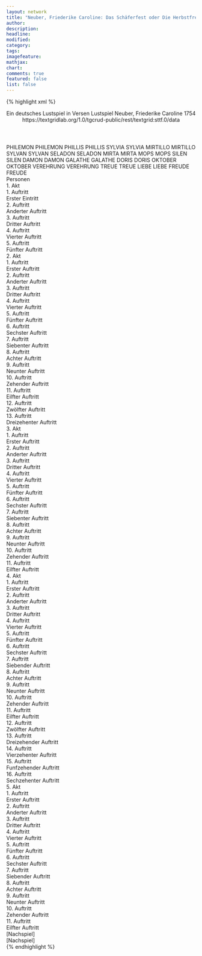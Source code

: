 ```yaml
---
layout: network
title: "Neuber, Friederike Caroline: Das Schäferfest oder Die Herbstfreude (1754)"
author:
description:
headline:
modified:
category:
tags:
imagefeature: 
mathjax: 
chart: 
comments: true
featured: false
list: false
---
```

{% highlight xml %}
<?xml-model href="https://raw.githubusercontent.com/DLiNa/project/master/rules/lina.rnc"?><?xml-model href="https://raw.githubusercontent.com/DLiNa/project/master/rules/lina.sch"?>
<play xmlns="http://lina.digital">
  <header>
    <title>Das Schäferfest oder Die Herbstfreude</title>
    <subtitle>Ein deutsches Lustspiel in Versen</subtitle>
    <genretitle>Lustspiel</genretitle>
    <author>Neuber, Friederike Caroline</author>
    <date type="print" when="1754">1754</date>
    <date type="premiere"/>
    <date type="written"/>
    <source>https://textgridlab.org/1.0/tgcrud-public/rest/textgrid:sttf.0/data</source>
  </header>
  <personae>
    <character>
      <name>PHILEMON</name>
      <alias xml:id="philemon">
        <name>PHILEMON</name>
      </alias>
    </character>
    <character>
      <name>PHILLIS</name>
      <alias xml:id="phillis">
        <name>PHILLIS</name>
      </alias>
    </character>
    <character>
      <name>SYLVIA</name>
      <alias xml:id="sylvia">
        <name>SYLVIA</name>
      </alias>
    </character>
    <character>
      <name>MIRTILLO</name>
      <alias xml:id="mirtillo">
        <name>MIRTILLO</name>
      </alias>
    </character>
    <character>
      <name>SYLVAN</name>
      <alias xml:id="sylvan">
        <name>SYLVAN</name>
      </alias>
    </character>
    <character>
      <name>SELADON</name>
      <alias xml:id="seladon">
        <name>SELADON</name>
      </alias>
    </character>
    <character>
      <name>MIRTA</name>
      <alias xml:id="mirta">
        <name>MIRTA</name>
      </alias>
    </character>
    <character>
      <name>MOPS</name>
      <alias xml:id="mops">
        <name>MOPS</name>
      </alias>
    </character>
    <character>
      <name>SILEN</name>
      <alias xml:id="silen">
        <name>SILEN</name>
      </alias>
    </character>
    <character>
      <name>DAMON</name>
      <alias xml:id="damon">
        <name>DAMON</name>
      </alias>
    </character>
    <character>
      <name>GALATHE</name>
      <alias xml:id="galathe">
        <name>GALATHE</name>
      </alias>
    </character>
    <character>
      <name>DORIS</name>
      <alias xml:id="doris">
        <name>DORIS</name>
      </alias>
    </character>
    <character>
      <name>OKTOBER</name>
      <alias xml:id="oktober">
        <name>OKTOBER</name>
      </alias>
    </character>
    <character>
      <name>VEREHRUNG</name>
      <alias xml:id="verehrung">
        <name>VEREHRUNG</name>
      </alias>
    </character>
    <character>
      <name>TREUE</name>
      <alias xml:id="treue">
        <name>TREUE</name>
      </alias>
    </character>
    <character>
      <name>LIEBE</name>
      <alias xml:id="liebe">
        <name>LIEBE</name>
      </alias>
    </character>
    <character>
      <name>FREUDE</name>
      <alias xml:id="freude">
        <name>FREUDE</name>
      </alias>
    </character>
  </personae>
  <text>
    <div>
      <head>Personen</head>
    </div>
    <div>
      <head>1. Akt</head>
      <div>
        <head>1. Auftritt</head>
        <div>
          <head>Erster Eintritt</head>
          <sp who="#philemon">
            <amount n="21" unit="speech_acts"/>
            <amount n="1083" unit="words"/>
            <amount n="123" unit="lines"/>
            <amount n="5827" unit="chars"/>
          </sp>
          <sp who="#phillis">
            <amount n="12" unit="speech_acts"/>
            <amount n="124" unit="words"/>
            <amount n="17" unit="lines"/>
            <amount n="655" unit="chars"/>
          </sp>
          <sp who="#sylvia">
            <amount n="17" unit="speech_acts"/>
            <amount n="353" unit="words"/>
            <amount n="45" unit="lines"/>
            <amount n="1831" unit="chars"/>
          </sp>
        </div>
      </div>
      <div>
        <head>2. Auftritt</head>
        <div>
          <head>Anderter Auftritt</head>
          <sp who="#phillis">
            <amount n="2" unit="speech_acts"/>
            <amount n="11" unit="words"/>
            <amount n="2" unit="lines"/>
            <amount n="63" unit="chars"/>
          </sp>
          <sp who="#philemon">
            <amount n="2" unit="speech_acts"/>
            <amount n="18" unit="words"/>
            <amount n="3" unit="lines"/>
            <amount n="103" unit="chars"/>
          </sp>
        </div>
      </div>
      <div>
        <head>3. Auftritt</head>
        <div>
          <head>Dritter Auftritt</head>
          <sp who="#mirtillo">
            <amount n="14" unit="speech_acts"/>
            <amount n="409" unit="words"/>
            <amount n="49" unit="lines"/>
            <amount n="2210" unit="chars"/>
          </sp>
          <sp who="#philemon">
            <amount n="16" unit="speech_acts"/>
            <amount n="755" unit="words"/>
            <amount n="84" unit="lines"/>
            <amount n="3993" unit="chars"/>
          </sp>
          <sp who="#phillis">
            <amount n="2" unit="speech_acts"/>
            <amount n="20" unit="words"/>
            <amount n="3" unit="lines"/>
            <amount n="107" unit="chars"/>
          </sp>
        </div>
      </div>
      <div>
        <head>4. Auftritt</head>
        <div>
          <head>Vierter Auftritt</head>
          <sp who="#philemon">
            <amount n="10" unit="speech_acts"/>
            <amount n="393" unit="words"/>
            <amount n="45" unit="lines"/>
            <amount n="2145" unit="chars"/>
          </sp>
          <sp who="#sylvan">
            <amount n="8" unit="speech_acts"/>
            <amount n="143" unit="words"/>
            <amount n="17" unit="lines"/>
            <amount n="722" unit="chars"/>
          </sp>
          <sp who="#seladon">
            <amount n="1" unit="speech_acts"/>
            <amount n="17" unit="words"/>
            <amount n="2" unit="lines"/>
            <amount n="93" unit="chars"/>
          </sp>
          <sp who="#mirta">
            <amount n="4" unit="speech_acts"/>
            <amount n="95" unit="words"/>
            <amount n="12" unit="lines"/>
            <amount n="521" unit="chars"/>
          </sp>
        </div>
      </div>
      <div>
        <head>5. Auftritt</head>
        <div>
          <head>Fünfter Auftritt</head>
          <sp who="#philemon">
            <amount n="10" unit="speech_acts"/>
            <amount n="572" unit="words"/>
            <amount n="63" unit="lines"/>
            <amount n="3086" unit="chars"/>
          </sp>
          <sp who="#seladon">
            <amount n="9" unit="speech_acts"/>
            <amount n="134" unit="words"/>
            <amount n="17" unit="lines"/>
            <amount n="698" unit="chars"/>
          </sp>
        </div>
      </div>
    </div>
    <div>
      <head>2. Akt</head>
      <div>
        <head>1. Auftritt</head>
        <div>
          <head>Erster Auftritt</head>
          <sp who="#sylvan">
            <amount n="10" unit="speech_acts"/>
            <amount n="160" unit="words"/>
            <amount n="20" unit="lines"/>
            <amount n="845" unit="chars"/>
          </sp>
          <sp who="#mops">
            <amount n="12" unit="speech_acts"/>
            <amount n="218" unit="words"/>
            <amount n="26" unit="lines"/>
            <amount n="1161" unit="chars"/>
          </sp>
          <sp who="#silen">
            <amount n="8" unit="speech_acts"/>
            <amount n="158" unit="words"/>
            <amount n="19" unit="lines"/>
            <amount n="782" unit="chars"/>
          </sp>
        </div>
      </div>
      <div>
        <head>2. Auftritt</head>
        <div>
          <head>Anderter Auftritt</head>
          <sp who="#silen">
            <amount n="2" unit="speech_acts"/>
            <amount n="9" unit="words"/>
            <amount n="2" unit="lines"/>
            <amount n="52" unit="chars"/>
          </sp>
          <sp who="#sylvan">
            <amount n="1" unit="speech_acts"/>
            <amount n="11" unit="words"/>
            <amount n="2" unit="lines"/>
            <amount n="55" unit="chars"/>
          </sp>
        </div>
      </div>
      <div>
        <head>3. Auftritt</head>
        <div>
          <head>Dritter Auftritt</head>
          <sp who="#mops">
            <amount n="14" unit="speech_acts"/>
            <amount n="493" unit="words"/>
            <amount n="57" unit="lines"/>
            <amount n="2556" unit="chars"/>
          </sp>
          <sp who="#mirtillo">
            <amount n="13" unit="speech_acts"/>
            <amount n="366" unit="words"/>
            <amount n="45" unit="lines"/>
            <amount n="1963" unit="chars"/>
          </sp>
        </div>
      </div>
      <div>
        <head>4. Auftritt</head>
        <div>
          <head>Vierter Auftritt</head>
          <sp who="#mirta">
            <amount n="5" unit="speech_acts"/>
            <amount n="177" unit="words"/>
            <amount n="20" unit="lines"/>
            <amount n="897" unit="chars"/>
          </sp>
          <sp who="#mops">
            <amount n="3" unit="speech_acts"/>
            <amount n="57" unit="words"/>
            <amount n="7" unit="lines"/>
            <amount n="309" unit="chars"/>
          </sp>
          <sp who="#mirtillo">
            <amount n="3" unit="speech_acts"/>
            <amount n="49" unit="words"/>
            <amount n="6" unit="lines"/>
            <amount n="240" unit="chars"/>
          </sp>
        </div>
      </div>
      <div>
        <head>5. Auftritt</head>
        <div>
          <head>Fünfter Auftritt</head>
          <sp who="#mirta">
            <amount n="1" unit="speech_acts"/>
            <amount n="25" unit="words"/>
            <amount n="3" unit="lines"/>
            <amount n="137" unit="chars"/>
          </sp>
        </div>
      </div>
      <div>
        <head>6. Auftritt</head>
        <div>
          <head>Sechster Auftritt</head>
          <sp who="#sylvan">
            <amount n="12" unit="speech_acts"/>
            <amount n="368" unit="words"/>
            <amount n="42" unit="lines"/>
            <amount n="1940" unit="chars"/>
          </sp>
          <sp who="#mirta">
            <amount n="11" unit="speech_acts"/>
            <amount n="458" unit="words"/>
            <amount n="50" unit="lines"/>
            <amount n="2362" unit="chars"/>
          </sp>
        </div>
      </div>
      <div>
        <head>7. Auftritt</head>
        <div>
          <head>Siebenter Auftritt</head>
          <sp who="#sylvan">
            <amount n="1" unit="speech_acts"/>
            <amount n="35" unit="words"/>
            <amount n="4" unit="lines"/>
            <amount n="179" unit="chars"/>
          </sp>
        </div>
      </div>
      <div>
        <head>8. Auftritt</head>
        <div>
          <head>Achter Auftritt</head>
          <sp who="#seladon">
            <amount n="12" unit="speech_acts"/>
            <amount n="104" unit="words"/>
            <amount n="15" unit="lines"/>
            <amount n="523" unit="chars"/>
          </sp>
          <sp who="#sylvan">
            <amount n="12" unit="speech_acts"/>
            <amount n="183" unit="words"/>
            <amount n="25" unit="lines"/>
            <amount n="950" unit="chars"/>
          </sp>
        </div>
      </div>
      <div>
        <head>9. Auftritt</head>
        <div>
          <head>Neunter Auftritt</head>
          <sp who="#phillis">
            <amount n="16" unit="speech_acts"/>
            <amount n="218" unit="words"/>
            <amount n="28" unit="lines"/>
            <amount n="1141" unit="chars"/>
          </sp>
          <sp who="#sylvan">
            <amount n="13" unit="speech_acts"/>
            <amount n="177" unit="words"/>
            <amount n="22" unit="lines"/>
            <amount n="862" unit="chars"/>
          </sp>
          <sp who="#mirtillo">
            <amount n="5" unit="speech_acts"/>
            <amount n="34" unit="words"/>
            <amount n="6" unit="lines"/>
            <amount n="171" unit="chars"/>
          </sp>
        </div>
      </div>
      <div>
        <head>10. Auftritt</head>
        <div>
          <head>Zehender Auftritt</head>
          <sp who="#sylvia">
            <amount n="10" unit="speech_acts"/>
            <amount n="76" unit="words"/>
            <amount n="12" unit="lines"/>
            <amount n="389" unit="chars"/>
          </sp>
          <sp who="#sylvan">
            <amount n="10" unit="speech_acts"/>
            <amount n="106" unit="words"/>
            <amount n="17" unit="lines"/>
            <amount n="571" unit="chars"/>
          </sp>
          <sp who="#phillis">
            <amount n="10" unit="speech_acts"/>
            <amount n="62" unit="words"/>
            <amount n="12" unit="lines"/>
            <amount n="319" unit="chars"/>
          </sp>
          <sp who="#mirtillo">
            <amount n="9" unit="speech_acts"/>
            <amount n="89" unit="words"/>
            <amount n="13" unit="lines"/>
            <amount n="470" unit="chars"/>
          </sp>
        </div>
      </div>
      <div>
        <head>11. Auftritt</head>
        <div>
          <head>Eilfter Auftritt</head>
          <sp who="#mirtillo">
            <amount n="7" unit="speech_acts"/>
            <amount n="80" unit="words"/>
            <amount n="12" unit="lines"/>
            <amount n="426" unit="chars"/>
          </sp>
          <sp who="#damon">
            <amount n="9" unit="speech_acts"/>
            <amount n="427" unit="words"/>
            <amount n="48" unit="lines"/>
            <amount n="2136" unit="chars"/>
          </sp>
          <sp who="#galathe">
            <amount n="4" unit="speech_acts"/>
            <amount n="60" unit="words"/>
            <amount n="8" unit="lines"/>
            <amount n="281" unit="chars"/>
          </sp>
        </div>
      </div>
      <div>
        <head>12. Auftritt</head>
        <div>
          <head>Zwölfter Auftritt</head>
          <sp who="#galathe">
            <amount n="11" unit="speech_acts"/>
            <amount n="218" unit="words"/>
            <amount n="25" unit="lines"/>
            <amount n="1101" unit="chars"/>
          </sp>
          <sp who="#mirtillo">
            <amount n="11" unit="speech_acts"/>
            <amount n="116" unit="words"/>
            <amount n="16" unit="lines"/>
            <amount n="621" unit="chars"/>
          </sp>
        </div>
      </div>
      <div>
        <head>13. Auftritt</head>
        <div>
          <head>Dreizehenter Auftritt</head>
          <sp who="#mops">
            <amount n="3" unit="speech_acts"/>
            <amount n="41" unit="words"/>
            <amount n="4" unit="lines"/>
            <amount n="233" unit="chars"/>
          </sp>
          <sp who="#mirtillo">
            <amount n="1" unit="speech_acts"/>
            <amount n="13" unit="words"/>
            <amount n="1" unit="lines"/>
            <amount n="55" unit="chars"/>
          </sp>
          <sp who="#galathe">
            <amount n="1" unit="speech_acts"/>
            <amount n="28" unit="words"/>
            <amount n="3" unit="lines"/>
            <amount n="155" unit="chars"/>
          </sp>
        </div>
      </div>
    </div>
    <div>
      <head>3. Akt</head>
      <div>
        <head>1. Auftritt</head>
        <div>
          <head>Erster Auftritt</head>
          <sp who="#philemon">
            <amount n="12" unit="speech_acts"/>
            <amount n="641" unit="words"/>
            <amount n="70" unit="lines"/>
            <amount n="3403" unit="chars"/>
          </sp>
          <sp who="#damon">
            <amount n="12" unit="speech_acts"/>
            <amount n="286" unit="words"/>
            <amount n="32" unit="lines"/>
            <amount n="1522" unit="chars"/>
          </sp>
        </div>
      </div>
      <div>
        <head>2. Auftritt</head>
        <div>
          <head>Anderter Auftritt</head>
          <sp who="#mirtillo">
            <amount n="11" unit="speech_acts"/>
            <amount n="155" unit="words"/>
            <amount n="20" unit="lines"/>
            <amount n="806" unit="chars"/>
          </sp>
          <sp who="#doris">
            <amount n="11" unit="speech_acts"/>
            <amount n="204" unit="words"/>
            <amount n="24" unit="lines"/>
            <amount n="1066" unit="chars"/>
          </sp>
        </div>
      </div>
      <div>
        <head>3. Auftritt</head>
        <div>
          <head>Dritter Auftritt</head>
          <sp who="#galathe">
            <amount n="4" unit="speech_acts"/>
            <amount n="140" unit="words"/>
            <amount n="15" unit="lines"/>
            <amount n="752" unit="chars"/>
          </sp>
          <sp who="#doris">
            <amount n="3" unit="speech_acts"/>
            <amount n="59" unit="words"/>
            <amount n="6" unit="lines"/>
            <amount n="302" unit="chars"/>
          </sp>
          <sp who="#mirtillo">
            <amount n="2" unit="speech_acts"/>
            <amount n="19" unit="words"/>
            <amount n="2" unit="lines"/>
            <amount n="106" unit="chars"/>
          </sp>
        </div>
      </div>
      <div>
        <head>4. Auftritt</head>
        <div>
          <head>Vierter Auftritt</head>
          <sp who="#galathe">
            <amount n="4" unit="speech_acts"/>
            <amount n="90" unit="words"/>
            <amount n="10" unit="lines"/>
            <amount n="448" unit="chars"/>
          </sp>
          <sp who="#mirtillo">
            <amount n="3" unit="speech_acts"/>
            <amount n="118" unit="words"/>
            <amount n="13" unit="lines"/>
            <amount n="623" unit="chars"/>
          </sp>
        </div>
      </div>
      <div>
        <head>5. Auftritt</head>
        <div>
          <head>Fünfter Auftritt</head>
          <sp who="#doris">
            <amount n="1" unit="speech_acts"/>
            <amount n="5" unit="words"/>
            <amount n="1" unit="lines"/>
            <amount n="25" unit="chars"/>
          </sp>
          <sp who="#galathe">
            <amount n="2" unit="speech_acts"/>
            <amount n="50" unit="words"/>
            <amount n="6" unit="lines"/>
            <amount n="266" unit="chars"/>
          </sp>
          <sp who="#mirtillo">
            <amount n="1" unit="speech_acts"/>
            <amount n="17" unit="words"/>
            <amount n="3" unit="lines"/>
            <amount n="101" unit="chars"/>
          </sp>
        </div>
      </div>
      <div>
        <head>6. Auftritt</head>
        <div>
          <head>Sechster Auftritt</head>
          <sp who="#mirtillo">
            <amount n="3" unit="speech_acts"/>
            <amount n="39" unit="words"/>
            <amount n="5" unit="lines"/>
            <amount n="206" unit="chars"/>
          </sp>
          <sp who="#doris">
            <amount n="3" unit="speech_acts"/>
            <amount n="71" unit="words"/>
            <amount n="8" unit="lines"/>
            <amount n="368" unit="chars"/>
          </sp>
        </div>
      </div>
      <div>
        <head>7. Auftritt</head>
        <div>
          <head>Siebenter Auftritt</head>
          <sp who="#silen">
            <amount n="3" unit="speech_acts"/>
            <amount n="76" unit="words"/>
            <amount n="9" unit="lines"/>
            <amount n="412" unit="chars"/>
          </sp>
          <sp who="#mirtillo">
            <amount n="3" unit="speech_acts"/>
            <amount n="29" unit="words"/>
            <amount n="4" unit="lines"/>
            <amount n="136" unit="chars"/>
          </sp>
        </div>
      </div>
      <div>
        <head>8. Auftritt</head>
        <div>
          <head>Achter Auftritt</head>
          <sp who="#philemon">
            <amount n="8" unit="speech_acts"/>
            <amount n="135" unit="words"/>
            <amount n="15" unit="lines"/>
            <amount n="751" unit="chars"/>
          </sp>
          <sp who="#doris">
            <amount n="7" unit="speech_acts"/>
            <amount n="112" unit="words"/>
            <amount n="12" unit="lines"/>
            <amount n="553" unit="chars"/>
          </sp>
        </div>
      </div>
      <div>
        <head>9. Auftritt</head>
        <div>
          <head>Neunter Auftritt</head>
          <sp who="#philemon">
            <amount n="2" unit="speech_acts"/>
            <amount n="52" unit="words"/>
            <amount n="5" unit="lines"/>
            <amount n="267" unit="chars"/>
          </sp>
          <sp who="#doris">
            <amount n="1" unit="speech_acts"/>
            <amount n="20" unit="words"/>
            <amount n="2" unit="lines"/>
            <amount n="104" unit="chars"/>
          </sp>
        </div>
      </div>
      <div>
        <head>10. Auftritt</head>
        <div>
          <head>Zehender Auftritt</head>
          <sp who="#seladon">
            <amount n="15" unit="speech_acts"/>
            <amount n="474" unit="words"/>
            <amount n="55" unit="lines"/>
            <amount n="2471" unit="chars"/>
          </sp>
          <sp who="#doris">
            <amount n="14" unit="speech_acts"/>
            <amount n="148" unit="words"/>
            <amount n="21" unit="lines"/>
            <amount n="715" unit="chars"/>
          </sp>
        </div>
      </div>
      <div>
        <head>11. Auftritt</head>
        <div>
          <head>Eilfter Auftritt</head>
          <sp who="#damon">
            <amount n="8" unit="speech_acts"/>
            <amount n="81" unit="words"/>
            <amount n="12" unit="lines"/>
            <amount n="429" unit="chars"/>
          </sp>
          <sp who="#galathe">
            <amount n="9" unit="speech_acts"/>
            <amount n="163" unit="words"/>
            <amount n="21" unit="lines"/>
            <amount n="850" unit="chars"/>
          </sp>
        </div>
      </div>
    </div>
    <div>
      <head>4. Akt</head>
      <div>
        <head>1. Auftritt</head>
        <div>
          <head>Erster Auftritt</head>
          <sp who="#damon">
            <amount n="12" unit="speech_acts"/>
            <amount n="218" unit="words"/>
            <amount n="25" unit="lines"/>
            <amount n="1169" unit="chars"/>
          </sp>
          <sp who="#doris">
            <amount n="8" unit="speech_acts"/>
            <amount n="111" unit="words"/>
            <amount n="13" unit="lines"/>
            <amount n="558" unit="chars"/>
          </sp>
          <sp who="#galathe">
            <amount n="6" unit="speech_acts"/>
            <amount n="175" unit="words"/>
            <amount n="19" unit="lines"/>
            <amount n="897" unit="chars"/>
          </sp>
        </div>
      </div>
      <div>
        <head>2. Auftritt</head>
        <div>
          <head>Anderter Auftritt</head>
          <sp who="#damon">
            <amount n="5" unit="speech_acts"/>
            <amount n="98" unit="words"/>
            <amount n="12" unit="lines"/>
            <amount n="522" unit="chars"/>
          </sp>
          <sp who="#doris">
            <amount n="5" unit="speech_acts"/>
            <amount n="58" unit="words"/>
            <amount n="7" unit="lines"/>
            <amount n="306" unit="chars"/>
          </sp>
        </div>
      </div>
      <div>
        <head>3. Auftritt</head>
        <div>
          <head>Dritter Auftritt</head>
          <sp who="#damon">
            <amount n="14" unit="speech_acts"/>
            <amount n="235" unit="words"/>
            <amount n="30" unit="lines"/>
            <amount n="1237" unit="chars"/>
          </sp>
          <sp who="#silen">
            <amount n="11" unit="speech_acts"/>
            <amount n="146" unit="words"/>
            <amount n="19" unit="lines"/>
            <amount n="781" unit="chars"/>
          </sp>
          <sp who="#doris">
            <amount n="2" unit="speech_acts"/>
            <amount n="29" unit="words"/>
            <amount n="4" unit="lines"/>
            <amount n="152" unit="chars"/>
          </sp>
        </div>
      </div>
      <div>
        <head>4. Auftritt</head>
        <div>
          <head>Vierter Auftritt</head>
          <sp who="#mirta">
            <amount n="1" unit="speech_acts"/>
            <amount n="38" unit="words"/>
            <amount n="5" unit="lines"/>
            <amount n="223" unit="chars"/>
          </sp>
          <sp who="#damon">
            <amount n="1" unit="speech_acts"/>
            <amount n="4" unit="words"/>
            <amount n="1" unit="lines"/>
            <amount n="26" unit="chars"/>
          </sp>
        </div>
      </div>
      <div>
        <head>5. Auftritt</head>
        <div>
          <head>Fünfter Auftritt</head>
          <sp who="#doris">
            <amount n="6" unit="speech_acts"/>
            <amount n="176" unit="words"/>
            <amount n="19" unit="lines"/>
            <amount n="904" unit="chars"/>
          </sp>
          <sp who="#mirtillo">
            <amount n="5" unit="speech_acts"/>
            <amount n="57" unit="words"/>
            <amount n="8" unit="lines"/>
            <amount n="306" unit="chars"/>
          </sp>
        </div>
      </div>
      <div>
        <head>6. Auftritt</head>
        <div>
          <head>Sechster Auftritt</head>
          <sp who="#sylvan">
            <amount n="2" unit="speech_acts"/>
            <amount n="119" unit="words"/>
            <amount n="13" unit="lines"/>
            <amount n="613" unit="chars"/>
          </sp>
          <sp who="#mirtillo">
            <amount n="2" unit="speech_acts"/>
            <amount n="15" unit="words"/>
            <amount n="2" unit="lines"/>
            <amount n="82" unit="chars"/>
          </sp>
          <sp who="#doris">
            <amount n="1" unit="speech_acts"/>
            <amount n="5" unit="words"/>
            <amount n="1" unit="lines"/>
            <amount n="24" unit="chars"/>
          </sp>
        </div>
      </div>
      <div>
        <head>7. Auftritt</head>
        <div>
          <head>Siebender Auftritt</head>
          <sp who="#sylvan">
            <amount n="6" unit="speech_acts"/>
            <amount n="138" unit="words"/>
            <amount n="17" unit="lines"/>
            <amount n="734" unit="chars"/>
          </sp>
          <sp who="#doris">
            <amount n="5" unit="speech_acts"/>
            <amount n="89" unit="words"/>
            <amount n="11" unit="lines"/>
            <amount n="458" unit="chars"/>
          </sp>
        </div>
      </div>
      <div>
        <head>8. Auftritt</head>
        <div>
          <head>Achter Auftritt</head>
          <sp who="#doris">
            <amount n="9" unit="speech_acts"/>
            <amount n="123" unit="words"/>
            <amount n="16" unit="lines"/>
            <amount n="669" unit="chars"/>
          </sp>
          <sp who="#seladon">
            <amount n="8" unit="speech_acts"/>
            <amount n="157" unit="words"/>
            <amount n="18" unit="lines"/>
            <amount n="818" unit="chars"/>
          </sp>
          <sp who="#sylvan">
            <amount n="5" unit="speech_acts"/>
            <amount n="144" unit="words"/>
            <amount n="17" unit="lines"/>
            <amount n="772" unit="chars"/>
          </sp>
        </div>
      </div>
      <div>
        <head>9. Auftritt</head>
        <div>
          <head>Neunter Auftritt</head>
          <sp who="#seladon">
            <amount n="4" unit="speech_acts"/>
            <amount n="66" unit="words"/>
            <amount n="9" unit="lines"/>
            <amount n="361" unit="chars"/>
          </sp>
          <sp who="#sylvan">
            <amount n="1" unit="speech_acts"/>
            <amount n="5" unit="words"/>
            <amount n="1" unit="lines"/>
            <amount n="25" unit="chars"/>
          </sp>
          <sp who="#philemon">
            <amount n="3" unit="speech_acts"/>
            <amount n="82" unit="words"/>
            <amount n="10" unit="lines"/>
            <amount n="462" unit="chars"/>
          </sp>
        </div>
      </div>
      <div>
        <head>10. Auftritt</head>
        <div>
          <head>Zehender Auftritt</head>
          <sp who="#philemon">
            <amount n="4" unit="speech_acts"/>
            <amount n="39" unit="words"/>
            <amount n="6" unit="lines"/>
            <amount n="216" unit="chars"/>
          </sp>
          <sp who="#sylvan">
            <amount n="3" unit="speech_acts"/>
            <amount n="45" unit="words"/>
            <amount n="6" unit="lines"/>
            <amount n="222" unit="chars"/>
          </sp>
        </div>
      </div>
      <div>
        <head>11. Auftritt</head>
        <div>
          <head>Eilfter Auftritt</head>
          <sp who="#philemon">
            <amount n="5" unit="speech_acts"/>
            <amount n="91" unit="words"/>
            <amount n="12" unit="lines"/>
            <amount n="491" unit="chars"/>
          </sp>
          <sp who="#damon">
            <amount n="5" unit="speech_acts"/>
            <amount n="57" unit="words"/>
            <amount n="8" unit="lines"/>
            <amount n="306" unit="chars"/>
          </sp>
        </div>
      </div>
      <div>
        <head>12. Auftritt</head>
        <div>
          <head>Zwölfter Auftritt</head>
          <sp who="#philemon">
            <amount n="13" unit="speech_acts"/>
            <amount n="168" unit="words"/>
            <amount n="25" unit="lines"/>
            <amount n="875" unit="chars"/>
          </sp>
          <sp who="#doris">
            <amount n="11" unit="speech_acts"/>
            <amount n="278" unit="words"/>
            <amount n="33" unit="lines"/>
            <amount n="1439" unit="chars"/>
          </sp>
          <sp who="#sylvan">
            <amount n="1" unit="speech_acts"/>
            <amount n="6" unit="words"/>
            <amount n="1" unit="lines"/>
            <amount n="21" unit="chars"/>
          </sp>
        </div>
      </div>
      <div>
        <head>13. Auftritt</head>
        <div>
          <head>Dreizehender Auftritt</head>
          <sp who="#sylvan">
            <amount n="1" unit="speech_acts"/>
            <amount n="56" unit="words"/>
            <amount n="6" unit="lines"/>
            <amount n="295" unit="chars"/>
          </sp>
        </div>
      </div>
      <div>
        <head>14. Auftritt</head>
        <div>
          <head>Vierzehenter Auftritt</head>
          <sp who="#mirtillo">
            <amount n="10" unit="speech_acts"/>
            <amount n="169" unit="words"/>
            <amount n="23" unit="lines"/>
            <amount n="855" unit="chars"/>
          </sp>
          <sp who="#galathe">
            <amount n="7" unit="speech_acts"/>
            <amount n="166" unit="words"/>
            <amount n="19" unit="lines"/>
            <amount n="824" unit="chars"/>
          </sp>
          <sp who="#sylvan">
            <amount n="11" unit="speech_acts"/>
            <amount n="221" unit="words"/>
            <amount n="28" unit="lines"/>
            <amount n="1151" unit="chars"/>
          </sp>
        </div>
      </div>
      <div>
        <head>15. Auftritt</head>
        <div>
          <head>Funfzehender Auftritt</head>
          <sp who="#seladon">
            <amount n="2" unit="speech_acts"/>
            <amount n="8" unit="words"/>
            <amount n="3" unit="lines"/>
            <amount n="45" unit="chars"/>
          </sp>
          <sp who="#mirtillo">
            <amount n="2" unit="speech_acts"/>
            <amount n="6" unit="words"/>
            <amount n="2" unit="lines"/>
            <amount n="31" unit="chars"/>
          </sp>
        </div>
      </div>
      <div>
        <head>16. Auftritt</head>
        <div>
          <head>Sechzehenter Auftritt</head>
          <sp who="#sylvan">
            <amount n="2" unit="speech_acts"/>
            <amount n="40" unit="words"/>
            <amount n="5" unit="lines"/>
            <amount n="205" unit="chars"/>
          </sp>
          <sp who="#mirta">
            <amount n="4" unit="speech_acts"/>
            <amount n="39" unit="words"/>
            <amount n="7" unit="lines"/>
            <amount n="213" unit="chars"/>
          </sp>
          <sp who="#galathe">
            <amount n="3" unit="speech_acts"/>
            <amount n="21" unit="words"/>
            <amount n="3" unit="lines"/>
            <amount n="131" unit="chars"/>
          </sp>
        </div>
      </div>
    </div>
    <div>
      <head>5. Akt</head>
      <div>
        <head>1. Auftritt</head>
        <div>
          <head>Erster Auftritt</head>
          <sp who="#philemon">
            <amount n="11" unit="speech_acts"/>
            <amount n="579" unit="words"/>
            <amount n="64" unit="lines"/>
            <amount n="3029" unit="chars"/>
          </sp>
          <sp who="#doris">
            <amount n="7" unit="speech_acts"/>
            <amount n="209" unit="words"/>
            <amount n="24" unit="lines"/>
            <amount n="1087" unit="chars"/>
          </sp>
          <sp who="#seladon">
            <amount n="2" unit="speech_acts"/>
            <amount n="54" unit="words"/>
            <amount n="6" unit="lines"/>
            <amount n="290" unit="chars"/>
          </sp>
          <sp who="#mirtillo">
            <amount n="1" unit="speech_acts"/>
            <amount n="43" unit="words"/>
            <amount n="5" unit="lines"/>
            <amount n="220" unit="chars"/>
          </sp>
        </div>
      </div>
      <div>
        <head>2. Auftritt</head>
        <div>
          <head>Anderter Auftritt</head>
          <sp who="#philemon">
            <amount n="4" unit="speech_acts"/>
            <amount n="86" unit="words"/>
            <amount n="11" unit="lines"/>
            <amount n="452" unit="chars"/>
          </sp>
          <sp who="#seladon">
            <amount n="3" unit="speech_acts"/>
            <amount n="19" unit="words"/>
            <amount n="4" unit="lines"/>
            <amount n="93" unit="chars"/>
          </sp>
        </div>
      </div>
      <div>
        <head>3. Auftritt</head>
        <div>
          <head>Dritter Auftritt</head>
          <sp who="#philemon">
            <amount n="3" unit="speech_acts"/>
            <amount n="34" unit="words"/>
            <amount n="5" unit="lines"/>
            <amount n="186" unit="chars"/>
          </sp>
          <sp who="#sylvan">
            <amount n="3" unit="speech_acts"/>
            <amount n="47" unit="words"/>
            <amount n="6" unit="lines"/>
            <amount n="266" unit="chars"/>
          </sp>
        </div>
      </div>
      <div>
        <head>4. Auftritt</head>
        <div>
          <head>Vierter Auftritt</head>
          <sp who="#phillis">
            <amount n="2" unit="speech_acts"/>
            <amount n="12" unit="words"/>
            <amount n="2" unit="lines"/>
            <amount n="63" unit="chars"/>
          </sp>
          <sp who="#philemon">
            <amount n="6" unit="speech_acts"/>
            <amount n="55" unit="words"/>
            <amount n="9" unit="lines"/>
            <amount n="305" unit="chars"/>
          </sp>
          <sp who="#sylvia">
            <amount n="5" unit="speech_acts"/>
            <amount n="46" unit="words"/>
            <amount n="7" unit="lines"/>
            <amount n="232" unit="chars"/>
          </sp>
        </div>
      </div>
      <div>
        <head>5. Auftritt</head>
        <div>
          <head>Fünfter Auftritt</head>
          <sp who="#sylvia">
            <amount n="3" unit="speech_acts"/>
            <amount n="47" unit="words"/>
            <amount n="6" unit="lines"/>
            <amount n="254" unit="chars"/>
          </sp>
          <sp who="#phillis">
            <amount n="2" unit="speech_acts"/>
            <amount n="14" unit="words"/>
            <amount n="2" unit="lines"/>
            <amount n="78" unit="chars"/>
          </sp>
        </div>
      </div>
      <div>
        <head>6. Auftritt</head>
        <div>
          <head>Sechster Auftritt</head>
          <sp who="#sylvan">
            <amount n="5" unit="speech_acts"/>
            <amount n="144" unit="words"/>
            <amount n="18" unit="lines"/>
            <amount n="779" unit="chars"/>
          </sp>
          <sp who="#phillis">
            <amount n="2" unit="speech_acts"/>
            <amount n="25" unit="words"/>
            <amount n="3" unit="lines"/>
            <amount n="132" unit="chars"/>
          </sp>
          <sp who="#mirta">
            <amount n="7" unit="speech_acts"/>
            <amount n="128" unit="words"/>
            <amount n="15" unit="lines"/>
            <amount n="672" unit="chars"/>
          </sp>
          <sp who="#sylvia">
            <amount n="1" unit="speech_acts"/>
            <amount n="12" unit="words"/>
            <amount n="2" unit="lines"/>
            <amount n="64" unit="chars"/>
          </sp>
        </div>
      </div>
      <div>
        <head>7. Auftritt</head>
        <div>
          <head>Siebender Auftritt</head>
          <sp who="#silen">
            <amount n="7" unit="speech_acts"/>
            <amount n="216" unit="words"/>
            <amount n="24" unit="lines"/>
            <amount n="1180" unit="chars"/>
          </sp>
          <sp who="#sylvan">
            <amount n="3" unit="speech_acts"/>
            <amount n="21" unit="words"/>
            <amount n="3" unit="lines"/>
            <amount n="105" unit="chars"/>
          </sp>
          <sp who="#mirta">
            <amount n="2" unit="speech_acts"/>
            <amount n="19" unit="words"/>
            <amount n="2" unit="lines"/>
            <amount n="107" unit="chars"/>
          </sp>
          <sp who="#mops">
            <amount n="1" unit="speech_acts"/>
            <amount n="50" unit="words"/>
            <amount n="5" unit="lines"/>
            <amount n="250" unit="chars"/>
          </sp>
        </div>
      </div>
      <div>
        <head>8. Auftritt</head>
        <div>
          <head>Achter Auftritt</head>
          <sp who="#mirta">
            <amount n="1" unit="speech_acts"/>
            <amount n="8" unit="words"/>
            <amount n="1" unit="lines"/>
            <amount n="46" unit="chars"/>
          </sp>
          <sp who="#sylvan">
            <amount n="1" unit="speech_acts"/>
            <amount n="67" unit="words"/>
            <amount n="7" unit="lines"/>
            <amount n="351" unit="chars"/>
          </sp>
        </div>
      </div>
      <div>
        <head>9. Auftritt</head>
        <div>
          <head>Neunter Auftritt</head>
          <sp who="#philemon">
            <amount n="8" unit="speech_acts"/>
            <amount n="438" unit="words"/>
            <amount n="47" unit="lines"/>
            <amount n="2302" unit="chars"/>
          </sp>
          <sp who="#damon">
            <amount n="5" unit="speech_acts"/>
            <amount n="90" unit="words"/>
            <amount n="10" unit="lines"/>
            <amount n="494" unit="chars"/>
          </sp>
          <sp who="#sylvan">
            <amount n="3" unit="speech_acts"/>
            <amount n="47" unit="words"/>
            <amount n="5" unit="lines"/>
            <amount n="239" unit="chars"/>
          </sp>
          <sp who="#sylvia">
            <amount n="2" unit="speech_acts"/>
            <amount n="22" unit="words"/>
            <amount n="2" unit="lines"/>
            <amount n="109" unit="chars"/>
          </sp>
          <sp who="#silen">
            <amount n="1" unit="speech_acts"/>
            <amount n="18" unit="words"/>
            <amount n="3" unit="lines"/>
            <amount n="97" unit="chars"/>
          </sp>
        </div>
      </div>
      <div>
        <head>10. Auftritt</head>
        <div>
          <head>Zehender Auftritt</head>
          <sp who="#philemon">
            <amount n="1" unit="speech_acts"/>
            <amount n="37" unit="words"/>
            <amount n="4" unit="lines"/>
            <amount n="200" unit="chars"/>
          </sp>
        </div>
      </div>
      <div>
        <head>11. Auftritt</head>
        <div>
          <head>Eilfter Auftritt</head>
          <sp who="#sylvia">
            <amount n="2" unit="speech_acts"/>
            <amount n="55" unit="words"/>
            <amount n="5" unit="lines"/>
            <amount n="259" unit="chars"/>
          </sp>
          <sp who="#philemon">
            <amount n="8" unit="speech_acts"/>
            <amount n="143" unit="words"/>
            <amount n="17" unit="lines"/>
            <amount n="769" unit="chars"/>
          </sp>
          <sp who="#phillis">
            <amount n="2" unit="speech_acts"/>
            <amount n="35" unit="words"/>
            <amount n="4" unit="lines"/>
            <amount n="172" unit="chars"/>
          </sp>
          <sp who="#doris">
            <amount n="5" unit="speech_acts"/>
            <amount n="45" unit="words"/>
            <amount n="6" unit="lines"/>
            <amount n="220" unit="chars"/>
          </sp>
          <sp who="#seladon">
            <amount n="2" unit="speech_acts"/>
            <amount n="29" unit="words"/>
            <amount n="4" unit="lines"/>
            <amount n="141" unit="chars"/>
          </sp>
          <sp who="#mirtillo">
            <amount n="7" unit="speech_acts"/>
            <amount n="138" unit="words"/>
            <amount n="17" unit="lines"/>
            <amount n="718" unit="chars"/>
          </sp>
          <sp who="#sylvan">
            <amount n="8" unit="speech_acts"/>
            <amount n="194" unit="words"/>
            <amount n="21" unit="lines"/>
            <amount n="1056" unit="chars"/>
          </sp>
          <sp who="#mirta">
            <amount n="4" unit="speech_acts"/>
            <amount n="119" unit="words"/>
            <amount n="12" unit="lines"/>
            <amount n="624" unit="chars"/>
          </sp>
          <sp who="#mops">
            <amount n="5" unit="speech_acts"/>
            <amount n="94" unit="words"/>
            <amount n="11" unit="lines"/>
            <amount n="486" unit="chars"/>
          </sp>
          <sp who="#damon">
            <amount n="10" unit="speech_acts"/>
            <amount n="165" unit="words"/>
            <amount n="19" unit="lines"/>
            <amount n="863" unit="chars"/>
          </sp>
          <sp who="#galathe">
            <amount n="6" unit="speech_acts"/>
            <amount n="63" unit="words"/>
            <amount n="9" unit="lines"/>
            <amount n="355" unit="chars"/>
          </sp>
          <sp who="#silen">
            <amount n="1" unit="speech_acts"/>
            <amount n="43" unit="words"/>
            <amount n="4" unit="lines"/>
            <amount n="218" unit="chars"/>
          </sp>
        </div>
      </div>
    </div>
    <div>
      <head>[Nachspiel]</head>
      <div>
        <head>[Nachspiel]</head>
        <sp who="#oktober">
          <amount n="3" unit="speech_acts"/>
          <amount n="392" unit="words"/>
          <amount n="41" unit="lines"/>
          <amount n="2068" unit="chars"/>
        </sp>
        <sp who="#verehrung">
          <amount n="5" unit="speech_acts"/>
          <amount n="336" unit="words"/>
          <amount n="39" unit="lines"/>
          <amount n="1839" unit="chars"/>
        </sp>
        <sp who="#treue">
          <amount n="2" unit="speech_acts"/>
          <amount n="140" unit="words"/>
          <amount n="16" unit="lines"/>
          <amount n="760" unit="chars"/>
        </sp>
        <sp who="#liebe">
          <amount n="3" unit="speech_acts"/>
          <amount n="106" unit="words"/>
          <amount n="12" unit="lines"/>
          <amount n="591" unit="chars"/>
        </sp>
        <sp who="#freude">
          <amount n="2" unit="speech_acts"/>
          <amount n="79" unit="words"/>
          <amount n="9" unit="lines"/>
          <amount n="467" unit="chars"/>
        </sp>
        <sp who="#oktober #verehrung #treue #liebe #freude">
          <amount n="1" unit="speech_acts"/>
          <amount n="5" unit="words"/>
          <amount n="1" unit="lines"/>
          <amount n="28" unit="chars"/>
        </sp>
      </div>
    </div>
  </text>
</play>
{% endhighlight %}